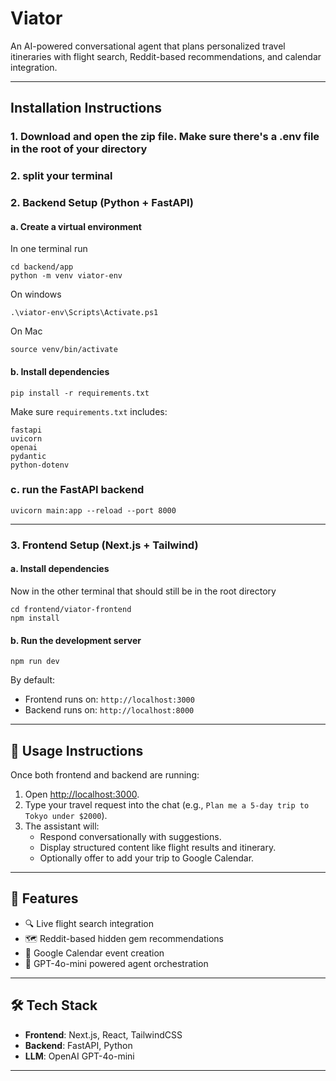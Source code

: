 # Viator

An AI-powered conversational agent that plans personalized travel itineraries with flight search, Reddit-based recommendations, and calendar integration.

---

##  Installation Instructions

### 1. Download and open the zip file. Make sure there's a .env file in the root of your directory

### 2. split your terminal

### 2. Backend Setup (Python + FastAPI)


#### a. Create a virtual environment
In one terminal run 

```
cd backend/app
python -m venv viator-env
```
On windows
```
.\viator-env\Scripts\Activate.ps1
```
On Mac
```
source venv/bin/activate
```

#### b. Install dependencies

```
pip install -r requirements.txt
```

Make sure `requirements.txt` includes:
```text
fastapi
uvicorn
openai
pydantic
python-dotenv
```
### c. run the FastAPI backend
```
uvicorn main:app --reload --port 8000
```
---

### 3. Frontend Setup (Next.js + Tailwind)

#### a. Install dependencies
Now in the other terminal that should still be in the root directory

```
cd frontend/viator-frontend
npm install
```

#### b. Run the development server

```
npm run dev
```

By default:
- Frontend runs on: `http://localhost:3000`
- Backend runs on: `http://localhost:8000`

---

## 💬 Usage Instructions

Once both frontend and backend are running:

1. Open [http://localhost:3000](http://localhost:3000).
2. Type your travel request into the chat (e.g., `Plan me a 5-day trip to Tokyo under $2000`).
3. The assistant will:
   - Respond conversationally with suggestions.
   - Display structured content like flight results and itinerary.
   - Optionally offer to add your trip to Google Calendar.

---

## 📌 Features
- 🔍 Live flight search integration
- 🗺️ Reddit-based hidden gem recommendations
- 📆 Google Calendar event creation
- 🧠 GPT-4o-mini powered agent orchestration

---

## 🛠 Tech Stack
- **Frontend**: Next.js, React, TailwindCSS
- **Backend**: FastAPI, Python
- **LLM**: OpenAI GPT-4o-mini

---
